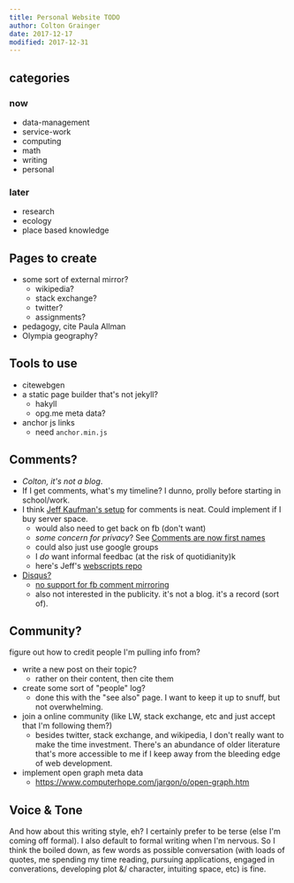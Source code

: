 ```yaml
---
title: Personal Website TODO
author: Colton Grainger
date: 2017-12-17 
modified: 2017-12-31
---
```


## categories 

### now

- data-management
- service-work
- computing
- math
- writing
- personal

### later

- research
- ecology
- place based knowledge

## Pages to create

- some sort of external mirror? 
	- wikipedia?
	- stack exchange?
	- twitter?
	- assignments?
- pedagogy, cite Paula Allman
- Olympia geography?

## Tools to use

- citewebgen
- a static page builder that's not jekyll?
	- hakyll
	- opg.me meta data?
- anchor js links
	- need `anchor.min.js`  

## Comments?

- *Colton, it's not a blog*.
- If I get comments, what's my timeline? I dunno, prolly before starting in school/work.
- I think [Jeff Kaufman's setup](https://www.jefftk.com/p/external-comment-integration-rewrite) for comments is neat. Could implement if I buy server space.
	- would also need to get back on fb (don't want)
	- *some concern for privacy*? See [Comments are now first names](https://www.jefftk.com/p/comments-are-now-first-names)
	- could also just use google groups
	- I *do* want informal feedbac (at the risk of quotidianity)k
	- here's Jeff's [webscripts repo](https://github.com/jeffkaufman/webscripts/blob/master/README) 
- [Disqus?](https://disqus.com/pricing/)
	- [no support for fb comment mirroring](https://disqus.com/home/channel/discussdisqus/discussion/channel-discussdisqus/mirroring_facebook_comments_on_website_with_disqus/)
	- also not interested in the publicity. it's not a blog. it's a record (sort of). 
	
## Community?

figure out how to credit people I'm pulling info from?

- write a new post on their topic?
	- rather on their content, then cite them
- create some sort of "people" log?
	- done this with the "see also" page. I want to keep it up to snuff, but not overwhelming.
- join a online community (like LW, stack exchange, etc and just accept that I'm following them?)
	- besides twitter, stack exchange, and wikipedia, I don't really want to make the time investment. There's an abundance of older literature that's more accessible to me if I keep away from the bleeding edge of web development.
- implement open graph meta data
	- <https://www.computerhope.com/jargon/o/open-graph.htm>

## Voice & Tone

And how about this writing style, eh? I certainly prefer to be terse (else I'm coming off formal). I also default to formal writing when I'm nervous. So I think the boiled down, as few words as possible conversation (with loads of quotes, me spending my time reading, pursuing applications, engaged in converations, developing plot &/ character, intuiting space, etc) is fine.

